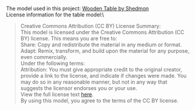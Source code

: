The model used in this project: [Wooden Table by Shedmon](https://sketchfab.com/3d-models/wooden-table-acd1cef307b94803846d624b251a4e63)\
License information for the table model:\
> Creative Commons Attribution (CC BY) License Summary:\
> This model is licensed under the Creative Commons Attribution (CC BY) license. This means you are free to:\
> Share: Copy and redistribute the material in any medium or format.\
> Adapt: Remix, transform, and build upon the material for any purpose, even commercially.\
> Under the following terms:\
> Attribution: You must give appropriate credit to the original creator, provide a link to the license, and indicate if changes were made. You may do so in any reasonable manner, but not in any way that suggests the licensor endorses you or your use.\
> View the full license text [here](https://creativecommons.org/licenses/by/4.0/).\
> By using this model, you agree to the terms of the CC BY license.
